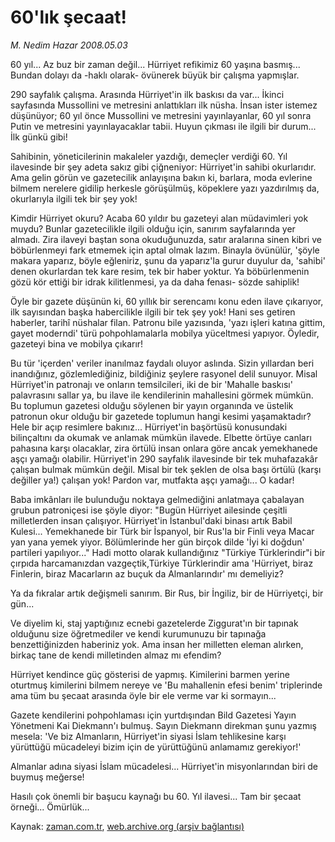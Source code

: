 # 60'lık şecaat!

*M. Nedim Hazar 2008.05.03*

<tr><td class="metin" colspan="2" style="padding-top: 20px; padding-left: 5px; padding-right: 10px;">60 yıl... Az buz bir zaman değil... Hürriyet refikimiz 60 yaşına basmış... Bundan dolayı da -haklı olarak- övünerek büyük bir çalışma yapmışlar.</td></tr><tr><td class="metin" colspan="2" style="padding-top: 20px; padding-left: 5px; padding-right: 10px;"><p>290 sayfalık çalışma. Arasında Hürriyet'in ilk baskısı da var... İkinci sayfasında Mussollini ve metresini anlattıkları ilk nüsha. İnsan ister istemez düşünüyor; 60 yıl önce Mussollini ve metresini yayınlayanlar, 60 yıl sonra Putin ve metresini yayınlayacaklar tabii. Huyun çıkması ile ilgili bir durum... İlk günkü gibi! 
<p>Sahibinin, yöneticilerinin makaleler yazdığı, demeçler verdiği 60. Yıl ilavesinde bir şey adeta sakız gibi çiğneniyor: Hürriyet'in sahibi okurlarıdır. Ama gelin görün ve gazetecilik anlayışına bakın ki, barlara, moda evlerine bilmem nerelere gidilip herkesle görüşülmüş, köpeklere yazı yazdırılmış da, okurlarıyla ilgili tek bir şey yok! 
<p>Kimdir Hürriyet okuru? Acaba 60 yıldır bu gazeteyi alan müdavimleri yok muydu? Bunlar gazetecilikle ilgili olduğu için, sanırım sayfalarında yer almadı. Zira ilaveyi baştan sona okuduğunuzda, satır aralarına sinen kibri ve böbürlenmeyi fark etmemek için aptal olmak lazım. Binayla övünülür, 'şöyle makara yaparız, böyle eğleniriz, şunu da yaparız'la gurur duyulur da, 'sahibi' denen okurlardan tek kare resim, tek bir haber yoktur. Ya böbürlenmenin gözü kör ettiği bir idrak kilitlenmesi, ya da daha fenası- sözde sahiplik!
<p>Öyle bir gazete düşünün ki, 60 yıllık bir serencamı konu eden ilave çıkarıyor, ilk sayısından başka habercilikle ilgili bir tek şey yok! Hani ses getiren haberler, tarihî nüshalar filan. Patronu bile yazısında, 'yazı işleri katına gittim, gayet moderndi' türü pohpohlamalarla mobilya yüceltmesi yapıyor. Öyledir, gazeteyi bina ve mobilya çıkarır! 
<p>Bu tür 'içerden' veriler inanılmaz faydalı oluyor aslında. Sizin yıllardan beri inandığınız, gözlemlediğiniz, bildiğiniz şeylere rasyonel delil sunuyor. Misal Hürriyet'in patronajı ve onların temsilcileri, iki de bir 'Mahalle baskısı' palavrasını sallar ya, bu ilave ile kendilerinin mahallesini görmek mümkün. Bu toplumun gazetesi olduğu söylenen bir yayın organında ve üstelik patronun okur olduğu bir gazetede toplumun hangi kesimi yaşamaktadır? Hele bir açıp resimlere bakınız... Hürriyet'in başörtüsü konusundaki bilinçaltını da okumak ve anlamak mümkün ilavede. Elbette örtüye canları pahasına karşı olacaklar, zira örtülü insan onlara göre ancak yemekhanede aşçı yamağı olabilir. Hürriyet'in 290 sayfalık ilavesinde bir tek muhafazakâr çalışan bulmak mümkün değil. Misal bir tek şeklen de olsa başı örtülü (karşı değiller ya!) çalışan yok! Pardon var, mutfakta aşçı yamağı... O kadar!
<p>Baba imkânları ile bulunduğu noktaya gelmediğini anlatmaya çabalayan grubun patroniçesi ise şöyle diyor: "Bugün Hürriyet ailesinde çeşitli milletlerden insan çalışıyor. Hürriyet'in İstanbul'daki binası artık Babil Kulesi... Yemekhanede bir Türk bir İspanyol, bir Rus'la bir Finli veya Macar yan yana yemek yiyor. Bölümlerinde her gün birçok dilde 'İyi ki doğdun' partileri yapılıyor..." Hadi motto olarak kullandığınız "Türkiye Türklerindir"i bir çırpıda harcamanızdan vazgeçtik,Türkiye Türklerindir ama 'Hürriyet, biraz Finlerin, biraz Macarların az buçuk da Almanlarındır' mı demeliyiz? 
<p>Ya da fıkralar artık değişmeli sanırım. Bir Rus, bir İngiliz, bir de Hürriyetçi, bir gün... 
<p>Ve diyelim ki, staj yaptığınız ecnebi gazetelerde Ziggurat'ın bir tapınak olduğunu size öğretmediler ve kendi kurumunuzu bir tapınağa benzettiğinizden haberiniz yok. Ama insan her milletten eleman alırken, birkaç tane de kendi milletinden almaz mı efendim?
<p>Hürriyet kendince güç gösterisi de yapmış. Kimilerini barmen yerine oturtmuş kimilerini bilmem nereye ve 'Bu mahallenin efesi benim' triplerinde ama tüm bu şecaat arasında öyle bir ele verme var ki sormayın...
<p>Gazete kendilerini pohpohlaması için yurtdışından Bild Gazetesi Yayın Yönetmeni Kai Diekmann'ı bulmuş. Sayın Diekmann direkman şunu yazmış mesela: 'Ve biz Almanların, Hürriyet'in siyasi İslam tehlikesine karşı yürüttüğü mücadeleyi bizim için de yürüttüğünü anlamamız gerekiyor!'
<p>Almanlar adına siyasi İslam mücadelesi... Hürriyet'in misyonlarından biri de buymuş meğerse!
<p>Hasılı çok önemli bir başucu kaynağı bu 60. Yıl ilavesi... Tam bir şecaat örneği... Ömürlük...<br/></p></p></p></p></p></p></p></p></p></p></p></p></td></tr>

Kaynak: [zaman.com.tr](http://zaman.com.tr/yazar.do?yazino=684619), [web.archive.org (arşiv bağlantısı)](http://web.archive.org/web/20080605143834/http://www.zaman.com.tr:80/yazar.do?yazino=684619)
